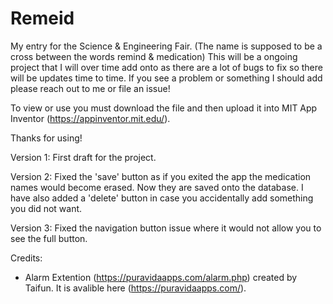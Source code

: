 # Remeid
My entry for the Science &amp; Engineering Fair. (The name is supposed to be a cross between the words remind &amp; medication)
This will be a ongoing project that I will over time add onto as there are a lot of bugs to fix so there will be updates time to time. If you see a problem or something I should add please reach out to me or file an issue! 

To view or use you must download the file and then upload it into MIT App Inventor (https://appinventor.mit.edu/).

Thanks for using!

Version 1: First draft for the project. 

Version 2: Fixed the 'save' button as if you exited the app the medication names would become erased. Now they are saved onto the database. I have also added a 'delete' button in case you accidentally add something you did not want.

Version 3: Fixed the navigation button issue where it would not allow you to see the full button.

Credits: 
- Alarm Extention (https://puravidaapps.com/alarm.php) created by Taifun. It is avalible here (https://puravidaapps.com/).
